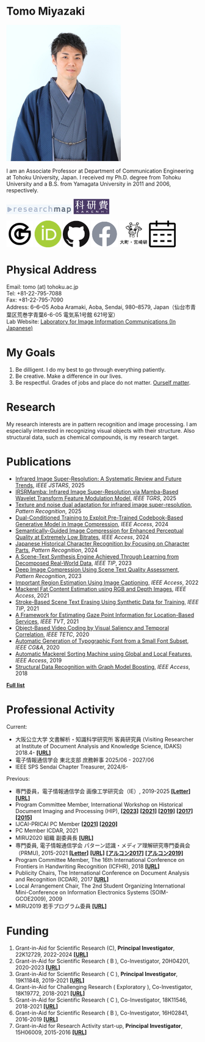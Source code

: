 # **Tomo Miyazaki**

<img src="./imgs/tomo_2021.jpg" width=300 height=357 alt="Tomo Miyazaki">

I am an Associate Professor at Department of Communication Engineering at Tohoku University, Japan. I received my Ph.D. degree from Tohoku University and a B.S. from Yamagata University in 2011 and 2006, respectively.

<a href="https://researchmap.jp/tomo_miyazaki"><img src="./imgs/researchmap.gif"></a>
<a href="https://nrid.nii.ac.jp/nrid/1000010755101/"><img src="./imgs/whiteKAKENHIlogoS_jp.jpg" height=40></a>

<a href="https://scholar.google.co.jp/citations?user=Utjz8l8AAAAJ&hl=ja"><img src="./imgs/google_96px.png" height=70></a>
<a href="https://orcid.org/0000-0001-5205-0542"><img src="./imgs/ORCIDiD_icon64x64.png" height=70></a>
<a href="https://github.com/tomomiyazaki"><img src="./imgs/GitHub-Mark-120px-plus.png" height=70></a>
<a href="https://www.facebook.com/tomo.miyazaki.16"><img src="./imgs/f_logo_RGB-Grey_58.png" height=70></a>
<a href="http://www.iic.ecei.tohoku.ac.jp/index.html"><img src="./imgs/iiclab-dark.png" height=70></a>
<a href="https://calendar.app.google/Rg7CYiwW6zgYpqtz8"><img src="./imgs/calender_128x128.png" height=70></a>

# Physical Address

Email: tomo (at) tohoku.ac.jp  
Tel: +81-22-795-7088  
Fax: +81-22-795-7090  
Address: 6–6–05 Aoba Aramaki, Aoba, Sendai, 980–8579, Japan（仙台市青葉区荒巻字青葉6-6-05 電気系1号館 621号室）  
Lab Website: [Laboratory for Image Information Communications (In Japanese)](http://www.iic.ecei.tohoku.ac.jp/index.html)

# My Goals

1. Be dilligent. I do my best to go through everything patiently.
2. Be creative. Make a difference in our lives.
3. Be respectful. Grades of jobs and place do not matter. [Ourself matter](https://www.churchofjesuschrist.org/study/general-conference/2011/10/you-matter-to-him?lang=eng&id=p31#p31).

# Research

My research interests are in pattern recognition and image processing.
I am especially interested in recognizing visual objects with their structure.
Also structural data, such as chemical compounds, is my research target.

# Publications

- [Infrared Image Super-Resolution: A Systematic Review and Future Trends](https://doi.org/10.1109/JSTARS.2025.3614673), *IEEE JSTARS*, 2025
- [IRSRMamba: Infrared Image Super-Resolution via Mamba-Based Wavelet Transform Feature Modulation Model](https://doi.org/10.1109/TGRS.2025.3584385), *IEEE TGRS*, 2025
- [Texture and noise dual adaptation for infrared image super-resolution](https://doi.org/10.1016/j.patcog.2025.111449), *Pattern Recognition*, 2025
- [Dual-Conditioned Training to Exploit Pre-Trained Codebook-Based Generative Model in Image Compression](https://doi.org/10.1109/ACCESS.2024.3522238), *IEEE Access*, 2024
- [Semantically-Guided Image Compression for Enhanced Perceptual Quality at Extremely Low Bitrates](https://doi.org/10.1109/ACCESS.2024.3430322), *IEEE Access*, 2024
- [Japanese Historical Character Recognition by Focusing on Character Parts](https://doi.org/10.1016/j.patcog.2023.110181), *Pattern Recognition*, 2024
- [A Scene-Text Synthesis Engine Achieved Through Learning from Decomposed Real-World Data](https://doi.org/10.1109/TIP.2023.3326685), *IEEE TIP*, 2023
- [Deep Image Compression Using Scene Text Quality Assessment](https://doi.org/10.1016/j.patcog.2023.109696), *Pattern Recognition*, 2023  
- [Important Region Estimation Using Image Captioning](https://doi.org/10.1109/ACCESS.2022.3211260), *IEEE Access*, 2022
- [Mackerel Fat Content Estimation using RGB and Depth Images](https://doi.org/10.1109/ACCESS.2021.3134260), *IEEE Access*, 2021
- [Stroke-Based Scene Text Erasing Using Synthetic Data for Training](https://doi.org/10.1109/TIP.2021.3125260), *IEEE TIP*, 2021
- [A Framework for Estimating Gaze Point Information for Location-Based Services](https://doi.org/10.1109/TVT.2021.3101932), *IEEE TVT*, 2021
- [Object-Based Video Coding by Visual Saliency and Temporal Correlation](https://doi.org/10.1109/TETC.2017.2695640), *IEEE TETC*, 2020
- [Automatic Generation of Typographic Font from a Small Font Subset](https://doi.org/10.1109/MCG.2019.2931431), *IEEE CG&A*, 2020
- [Automatic Mackerel Sorting Machine using Global and Local Features](https://doi.org/10.1109/ACCESS.2019.2917554), *IEEE Access*, 2019
- [Structural Data Recognition with Graph Model Boosting](https://doi.org/10.1109/ACCESS.2018.2876860), *IEEE Access*, 2018

[**Full list**](./publications.html)

# Professional Activity

Current:

- 大阪公立大学 文書解析・知識科学研究所 客員研究員 (Visiting Researcher at Institute of Document Analysis and Knowledge Science, IDAKS) 2018.4- [**[URL]**](https://www.omu.ac.jp/orp/org/crc/idaks/)
- 電子情報通信学会 東北支部 庶務幹事 2025/06 - 2027/06
- IEEE SPS Sendai Chapter Treasurer, 2024/6-

Previous:

- 専門委員，電子情報通信学会 画像工学研究会（IE）, 2019-2025
  [**[Letter]**](./imgs/Letter_IE.pdf) [**[URL]**](https://www.ieice.org/iss/ie/jpn/)
- Program Committee Member, International Workshop on Historical Document Imaging and Processing (HIP),
  [**[2023]**](https://blog.sbb.berlin/hip2023/#people) [**[2021]**](https://blog.sbb.berlin/hip2021/#people) [**[2019]**](https://www.primaresearch.org/hip2019/people) [**[2017]**](http://events.unifr.ch/hip2017/people/) [**[2015]**](http://hip2015.irisa.fr/people/)
- IJCAI-PRICAI PC Member [**[2021]**](https://ijcai-21.org/program-committee-members/) [**[2020]**](https://ijcai20.org/pc_members/)
- PC Member ICDAR, 2021
- MIRU2020 組織 副委員長 [**[URL]**](https://sites.google.com/view/miru2020/%E3%83%9B%E3%83%BC%E3%83%A0/%E5%A7%94%E5%93%A1?authuser=0)
- 専門委員, 電子情報通信学会 パターン認識・メディア理解研究専門委員会（PRMU), 2015-2021 [**[Letter]**](./imgs/Letter_PRMU.pdf) [**[URL]**](http://www.ieice.org/iss/prmu/jpn/yakuin.html) [**[アルコン2017]**](https://sites.google.com/view/alcon2017prmu/) [**[アルコン2019]**](https://sites.google.com/view/alcon2019)
- Program Committee Member, The 16th International Conference on
  Frontiers in Handwriting Recognition (ICFHR), 2018 [**[URL]**](http://icfhr2018.org/organization.html)
- Publicity Chairs, The International Conference on Document Analysis and Recognition (ICDAR), 2017 [**[URL]**](http://u-pat.org/ICDAR2017/info_people.php)
- Local Arrangement Chair, The 2nd Student Organizing International Mini-Conference on Information Electronics
  Systems (SOIM-GCOE2009), 2009
- MIRU2019 若手プログラム委員 [**[URL]**](http://cvim.ipsj.or.jp/MIRU2019/index.php?id=wakate-committee)

# Funding

1. Grant-in-Aid for Scientific Research (C), **Principal Investigator**, 22K12729, 2022-2024 [**[URL]**](https://kaken.nii.ac.jp/en/grant/KAKENHI-PROJECT-22K12729/)
2. Grant-in-Aid for Scientific Research ( B ), Co-Investigator, 20H04201, 2020-2023 [**[URL]**](https://kaken.nii.ac.jp/en/grant/KAKENHI-PROJECT-20H04201/)
3. Grant-in-Aid for Scientific Research ( C ), **Principal Investigator**, 19K11848, 2019-2021 [**[URL]**](https://kaken.nii.ac.jp/en/grant/KAKENHI-PROJECT-19K11848/)
4. Grant-in-Aid for Challenging Research ( Exploratory ), Co-Investigator, 18K19772, 2018-2021 [**[URL]**](https://kaken.nii.ac.jp/en/grant/KAKENHI-PROJECT-18K19772/)
5. Grant-in-Aid for Scientific Research ( C ), Co-Investigator, 18K11546, 2018-2021 [**[URL]**](https://kaken.nii.ac.jp/en/grant/KAKENHI-PROJECT-18K11546/)
6. Grant-in-Aid for Scientific Research ( B ), Co-Investigator, 16H02841, 2016-2019 [**[URL]**](https://kaken.nii.ac.jp/en/grant/KAKENHI-PROJECT-16H02841/)
7. Grant-in-Aid for Research Activity start-up, **Principal Investigator**, 15H06009, 2015-2016 [**[URL]**](https://kaken.nii.ac.jp/en/grant/KAKENHI-PROJECT-15H06009/)

<!--
# Reference
* [Grauman](http://www.cs.utexas.edu/~grauman/)
* [Greg](http://www.cs.sfu.ca/~mori/)
* [Alex burg](http://acberg.com/)

2. Work optimistically. Things will work out.
3. Be patient. Don't become disappointed when things don't work out exactly as planned.
4. Be persistent. Keep working even when things get difficult. Push through the tough time. 
5. Refine myself. Stop comparing myself to others.
-->
